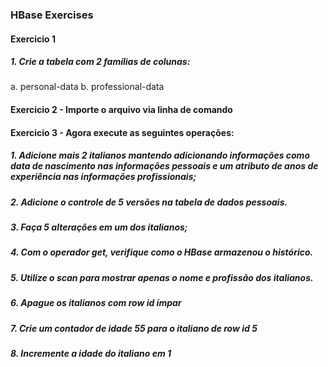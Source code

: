 ### HBase Exercises

#### Exercicio 1
##### 1. Crie a tabela com 2 famílias de colunas:
a. personal-data
b. professional-data


#### Exercicio 2 - Importe o arquivo via linha de comando


#### Exercicio 3 - Agora execute as seguintes operações:

##### 1. Adicione mais 2 italianos mantendo adicionando informações como data de nascimento nas informações pessoais e um atributo de anos de experiência nas informações profissionais;

##### 2. Adicione o controle de 5 versões na tabela de dados pessoais.

##### 3. Faça 5 alterações em um dos italianos;

##### 4. Com o operador get, verifique como o HBase armazenou o histórico.

##### 5. Utilize o scan para mostrar apenas o nome e profissão dos italianos.

##### 6. Apague os italianos com row id ímpar

##### 7. Crie um contador de idade 55 para o italiano de row id 5

##### 8. Incremente a idade do italiano em 1